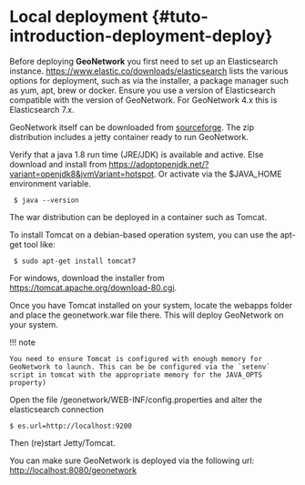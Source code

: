 # Local deployment {#tuto-introduction-deployment-deploy}

Before deploying **GeoNetwork** you first need to set up an Elasticsearch instance. <https://www.elastic.co/downloads/elasticsearch> lists the various options for deployment, such as via the installer, a package manager such as yum, apt, brew or docker. Ensure you use a version of Elasticsearch compatible with the version of GeoNetwork. For GeoNetwork 4.x this is Elasticsearch 7.x.

GeoNetwork itself can be downloaded from [sourceforge](https://sourceforge.net/projects/geonetwork/files/GeoNetwork_opensource). The zip distribution includes a jetty container ready to run GeoNetwork.

Verify that a java 1.8 run time (JRE/JDK) is available and active. Else download and install from <https://adoptopenjdk.net/?variant=openjdk8&jvmVariant=hotspot>. Or activate via the \$JAVA_HOME environment variable.

     $ java --version

The war distribution can be deployed in a container such as Tomcat.

To install Tomcat on a debian-based operation system, you can use the apt-get tool like:

     $ sudo apt-get install tomcat7

For windows, download the installer from <https://tomcat.apache.org/download-80.cgi>.

Once you have Tomcat installed on your system, locate the webapps folder and place the geonetwork.war file there. This will deploy GeoNetwork on your system.

!!! note

    You need to ensure Tomcat is configured with enough memory for GeoNetwork to launch. This can be be configured via the `setenv` script in tomcat with the appropriate memory for the JAVA_OPTS property)


Open the file /geonetwork/WEB-INF/config.properties and alter the elasticsearch connection

    $ es.url=http://localhost:9200

Then (re)start Jetty/Tomcat.

You can make sure GeoNetwork is deployed via the following url: <http://localhost:8080/geonetwork>
